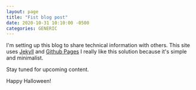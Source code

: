 ```yaml
---
layout: page
title: "Fist blog post"
date: 2020-10-31 10:10:00 -0500
categories: GENERIC
---
```


I'm setting up this blog to share technical information with others. This site uses [Jekyll](https://jekyllrb.com/)
and [Github Pages](https://docs.github.com/en/free-pro-team@latest/github/working-with-github-pages)
I really like this solution because it's simple and minimalist.

Stay tuned for upcoming content.

Happy Halloween!


